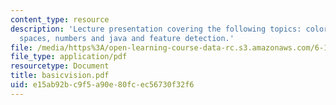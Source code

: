 ```yaml
---
content_type: resource
description: 'Lecture presentation covering the following topics: color and color
  spaces, numbers and java and feature detection.'
file: /media/https%3A/open-learning-course-data-rc.s3.amazonaws.com/6-186-mobile-autonomous-systems-laboratory-january-iap-2005/e15ab92bc9f5a90e80fcec56730f32f6_basicvision.pdf
file_type: application/pdf
resourcetype: Document
title: basicvision.pdf
uid: e15ab92b-c9f5-a90e-80fc-ec56730f32f6
---
```

